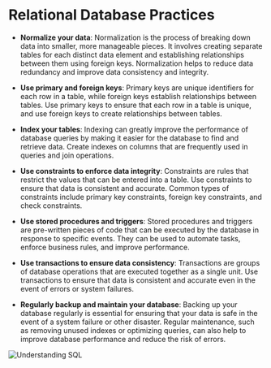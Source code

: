 

# Relational Database Practices

- **Normalize your data**: Normalization is the process of breaking down data into smaller, more manageable pieces. It involves creating separate tables for each distinct data element and establishing relationships between them using foreign keys. Normalization helps to reduce data redundancy and improve data consistency and integrity.

- **Use primary and foreign keys**: Primary keys are unique identifiers for each row in a table, while foreign keys establish relationships between tables. Use primary keys to ensure that each row in a table is unique, and use foreign keys to create relationships between tables.

- **Index your tables**: Indexing can greatly improve the performance of database queries by making it easier for the database to find and retrieve data. Create indexes on columns that are frequently used in queries and join operations.

- **Use constraints to enforce data integrity**: Constraints are rules that restrict the values that can be entered into a table. Use constraints to ensure that data is consistent and accurate. Common types of constraints include primary key constraints, foreign key constraints, and check constraints.

- **Use stored procedures and triggers**: Stored procedures and triggers are pre-written pieces of code that can be executed by the database in response to specific events. They can be used to automate tasks, enforce business rules, and improve performance.

- **Use transactions to ensure data consistency**: Transactions are groups of database operations that are executed together as a single unit. Use transactions to ensure that data is consistent and accurate even in the event of errors or system failures.

- **Regularly backup and maintain your database**: Backing up your database regularly is essential for ensuring that your data is safe in the event of a system failure or other disaster. Regular maintenance, such as removing unused indexes or optimizing queries, can also help to improve database performance and reduce the risk of errors.

![Understanding SQL](https://sqlite.holt.courses/lessons/basic-sql/insert)
